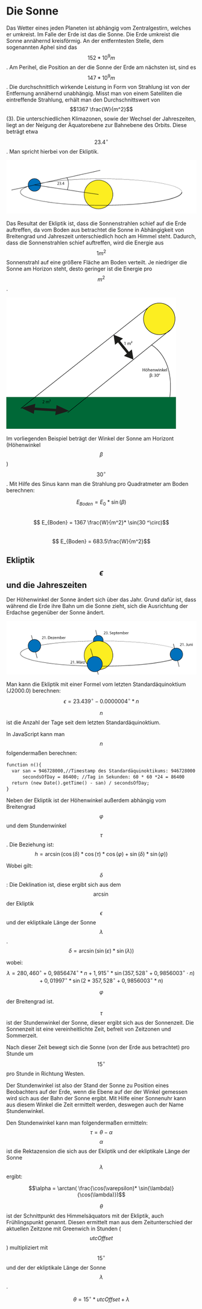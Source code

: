 # Die Sonne

Das Wetter eines jeden Planeten ist abhängig vom Zentralgestirn, welches er umkreist. Im Falle der Erde ist das die Sonne. Die Erde umkreist die Sonne annähernd kreisförmig. An der entferntesten Stelle, dem sogenannten Aphel sind das $$152 * 10^9 m$$. Am Perihel, die Position an der die Sonne der Erde am nächsten ist, sind es $$147 * 10^9 m$$.
Die durchschnittlich wirkende Leistung in Form von Strahlung ist von der Entfernung annähernd unabhängig. Misst man von einem Satelliten die eintreffende Strahlung, erhält man den Durchschnittswert von $$1367 \frac{W}{m^2}$$ (3). 
Die unterschiedlichen Klimazonen, sowie der Wechsel der Jahreszeiten, liegt an der Neigung der Äquatorebene zur Bahnebene des Orbits. Diese beträgt etwa $$23.4 ^\circ$$. Man spricht hierbei von der Ekliptik.

![Ekiptik: Der Winkel zwischen Äquator und Orbitalebene](Ekliptik.png)

Das Resultat der Ekliptik ist, dass die Sonnenstrahlen schief auf die Erde auftreffen, da vom Boden aus betrachtet die Sonne in Abhängigkeit von Breitengrad und Jahreszeit unterschiedlich hoch am Himmel steht.
Dadurch, dass die Sonnenstrahlen schief auftreffen, wird die Energie aus $$1m^2$$ Sonnenstrahl auf eine größere Fläche am Boden verteilt. Je niedriger die Sonne am Horizon steht, desto geringer ist die Energie pro $$m^2$$.

![Der Höhenwinkel Beta der Sonne beträgt in diesem Beispiel 30 Grad.](Fläche.png)

Im vorliegenden Beispiel beträgt der Winkel der Sonne am Horizont (Höhenwinkel $$\beta$$) $$30^\circ$$.
Mit Hilfe des Sinus kann man die Strahlung pro Quadratmeter am Boden berechnen:

$$ E_{Boden} = E_0 * \sin(\beta)$$<br/>
$$ E_{Boden} = 1367 \frac{W}{m^2}* \sin(30 ^\circ)$$<br/>
$$ E_{Boden} = 683.5\frac{W}{m^2}$$

<div style="page-break-after: always;"></div>

## Ekliptik $$\epsilon$$ und die Jahreszeiten

Der Höhenwinkel der Sonne ändert sich über das Jahr. Grund dafür ist, dass während die Erde ihre Bahn um die Sonne zieht, sich die Ausrichtung der Erdachse gegenüber der Sonne ändert.

![Die Ausrichtung der Erdachse zur Sonne ändert sich mit jeder Jahreszeit um 45 Grad](Jahreszeit.png)

Man kann die Ekliptik mit einer Formel vom letzten Standardäquinoktium (J2000.0) berechnen: 
$$\epsilon = 23.439^\circ - 0.0000004^\circ * n$$

$$n$$ ist die Anzahl der Tage seit dem letzten Standardäquinoktium.

In JavaScript kann man $$n$$ folgendermaßen berechnen:

    function n(){
      var san = 946728000,//Timestamp des Standardäquinoktikums: 946728000
          secondsOfDay = 86400; //Tag in Sekunden: 60 * 60 *24 = 86400
      return (new Date().getTime() - san) / secondsOfDay;
    }

Neben der Ekliptik ist der Höhenwinkel außerdem abhängig vom Breitengrad $$\varphi $$ und dem Stundenwinkel $$\tau$$. 
Die Beziehung ist:
$$h = \arcsin(\cos(\delta) * \cos(\tau) * \cos(\varphi) + \sin(\delta) * \sin(\varphi)) $$

Wobei gilt:<br/>
$$\delta $$: Die Deklination ist, diese ergibt sich aus dem $$\arcsin$$ der Ekliptik $$\epsilon$$ und der ekliptikale Länge der Sonne $$\lambda$$.<br/>
$$\delta  = \arcsin(\sin(\varepsilon) * \sin(\lambda)) $$

wobei:<br/>
$$\lambda = 280,460^\circ + 0,9856474^\circ * n + 1,915^\circ * \sin(357,528^\circ + 0,9856003^\circ \cdot n) + 0,01997^\circ * \sin(2 * 357,528^\circ + 0,9856003^\circ * n)$$

$$\varphi$$ der Breitengrad ist.

$$\tau$$ ist der Stundenwinkel der Sonne, dieser ergibt sich aus der Sonnenzeit. Die Sonnenzeit ist eine vereinheitlichte Zeit, befreit von Zeitzonen und Sommerzeit. 

Nach dieser Zeit bewegt sich die Sonne (von der Erde aus betrachtet) pro Stunde um $$15 ^\circ$$ pro Stunde in Richtung Westen.

Der Stundenwinkel ist also der Stand der Sonne zu Position eines Beobachters auf der Erde, wenn die Ebene auf der der Winkel gemessen wird sich aus der Bahn der Sonne ergibt. Mit Hilfe einer Sonnenuhr kann aus diesem Winkel die Zeit ermittelt werden, deswegen auch der Name Stundenwinkel.

Den Stundenwinkel kann man folgendermaßen ermitteln:
$$\tau = \theta - \alpha$$
$$\alpha$$ ist die Rektazension die sich aus der Ekliptik und der ekliptikale Länge der Sonne $$\lambda$$ ergibt:

$$\alpha = \arctan( \frac{\cos(\varepsilon)* \sin(\lambda)}{\cos(\lambda)})$$

$$\theta$$ ist der Schnittpunkt des Himmelsäquators mit der Ekliptik, auch Frühlingspunkt genannt. Diesen ermittelt man aus dem Zeitunterschied der aktuellen Zeitzone mit Greenwich 
in Stunden ($$utcOffset$$) multipliziert mit $$15 ^\circ$$ und der der ekliptikale Länge der Sonne $$\lambda$$.

$$\theta = 15^\circ * utcOffset + \lambda$$




